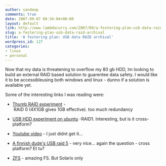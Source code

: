 ```yaml
---
author: sandeep
comments: true
date: 2007-09-07 08:34:04+00:00
layout: default
link: http://www.lambdacurry.com/2007/09/a-festering-plan-usb-data-raid-archival/
slug: a-festering-plan-usb-data-raid-archival
title: 'A festering plan: USB data RAID archival'
wordpress_id: 127
categories:
- linux
- personal
---
```


Now that my data is threatening to overflow my 80 gb HDD, Im looking to build an external RAID based solution to guarentee data safety. I would like it to be accessibleusing both windows and linux - dunno if a solution is available yet.

Some of the interesting links I was reading were:



	
  * [Thumb RAID experiment](http://www.bigbruin.com/reviews05/article.php?item=thumbraid&file=1) - RAID 0 (4X1GB gives 1GB effective). too much redundancy

	
  * [USB HDD experiment on ubuntu](http://ubuntuforums.org/showthread.php?t=469796) -RAID1. Interesting, but is it cross-platform?

	
  * [Youtube video](http://www.youtube.com/watch?v=Pi-7JcEU-GA) - I just didnt get it...

	
  * [A finnish dude's USB raid 5](http://cs.joensuu.fi/~mmeri/usbraid/) - very nice... again the question - cross platform? Et tu?

	
  * [ZFS](http://blogs.sun.com/constantin/entry/csi_munich_how_to_save) - amazing FS. But Solaris only


